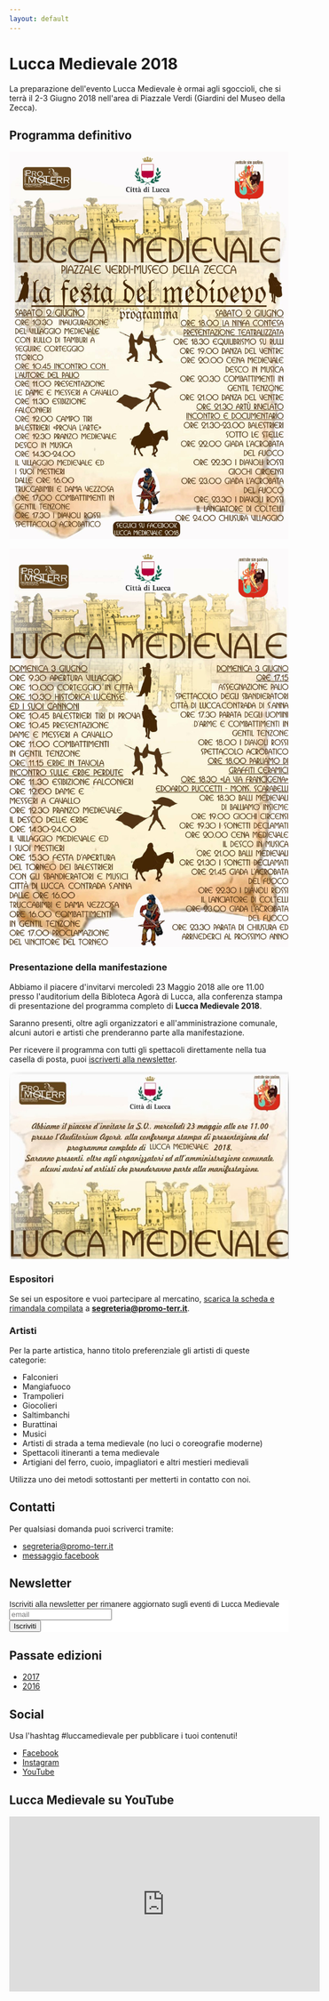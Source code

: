 ```yaml
---
layout: default
---
```

# Lucca Medievale 2018

La preparazione dell'evento Lucca Medievale è ormai agli sgoccioli, che si terrà
il 2-3 Giugno 2018 nell'area di Piazzale Verdi (Giardini del Museo della Zecca).

## Programma definitivo

![programma lucca medievale sabato 2 giugno](/assets/images/2018/programma_2018_sabato.jpg)

![programma lucca medievale domenica 3 giugno](/assets/images/2018/programma_2018_domenica.jpg)

### Presentazione della manifestazione

Abbiamo il piacere d'invitarvi mercoledì 23 Maggio 2018 alle ore 11.00 presso
l'auditorium della Bibloteca Agorà di Lucca, alla conferenza stampa di
presentazione del programma completo di **Lucca Medievale 2018**.

Saranno presenti, oltre agli organizzatori e all'amministrazione comunale,
alcuni autori e artisti che prenderanno parte alla manifestazione.

Per ricevere il programma con tutti gli spettacoli direttamente nella tua casella di posta, puoi [iscriverti alla newsletter](http://eepurl.com/dbx8K9).

![invito conferenza stampa presentazione programma lucca medievale](assets/images/2018/invito-presentazione.png)

### Espositori

Se sei un espositore e vuoi partecipare al mercatino, [scarica la scheda e rimandala compilata](/assets/images/2018/modulo-espositori.jpg) a **[segreteria@promo-terr.it](mailto:segreteria@promo-terr.it)**.

### Artisti

Per la parte artistica, hanno titolo preferenziale gli artisti di queste categorie:

* Falconieri
* Mangiafuoco
* Trampolieri
* Giocolieri
* Saltimbanchi
* Burattinai
* Musici
* Artisti di strada a tema medievale (no luci o coreografie moderne)
* Spettacoli itineranti a tema medievale
* Artigiani del ferro, cuoio, impagliatori e altri mestieri medievali

Utilizza uno dei metodi sottostanti per metterti in contatto con noi.

## Contatti

Per qualsiasi domanda puoi scriverci tramite:

* [segreteria@promo-terr.it](mailto:segreteria@promo-terr.it)
* [messaggio facebook](https://www.facebook.com/luccamedievale/)

## Newsletter

<!-- Begin MailChimp Signup Form -->
<link href="//cdn-images.mailchimp.com/embedcode/slim-10_7.css" rel="stylesheet" type="text/css">
<style type="text/css">
	#mc_embed_signup{background:#fff; clear:left; font:14px Helvetica,Arial,sans-serif; }
	/* Add your own MailChimp form style overrides in your site stylesheet or in this style block.
	   We recommend moving this block and the preceding CSS link to the HEAD of your HTML file. */
</style>
<div id="mc_embed_signup">
<form action="//consanpaolino.us5.list-manage.com/subscribe/post?u=be5b31284c803823eb8c27688&amp;id=3a187109ba" method="post" id="mc-embedded-subscribe-form" name="mc-embedded-subscribe-form" class="validate" target="_blank" novalidate>
    <div id="mc_embed_signup_scroll">
	<label for="mce-EMAIL">Iscriviti alla newsletter per rimanere aggiornato sugli eventi di Lucca Medievale</label>
	<input type="email" value="" name="EMAIL" class="email" id="mce-EMAIL" placeholder="email" required>
    <!-- real people should not fill this in and expect good things - do not remove this or risk form bot signups-->
    <div style="position: absolute; left: -5000px;" aria-hidden="true"><input type="text" name="b_be5b31284c803823eb8c27688_3a187109ba" tabindex="-1" value=""></div>
    <div class="clear"><input type="submit" value="Iscriviti" name="subscribe" id="mc-embedded-subscribe" class="button"></div>
    </div>
</form>
</div>

<!--End mc_embed_signup-->

## Passate edizioni

* [2017](2017.md)
* [2016](2016.md)

## Social

Usa l'hashtag #luccamedievale per pubblicare i tuoi contenuti!

* [Facebook](https://www.facebook.com/luccamedievale/)
* [Instagram](https://www.instagram.com/explore/tags/luccamedievale/)
* [YouTube](https://www.youtube.com/playlist?list=PLGmFjg-_N7COfovMy0z5-9uYcLXp1Tec-)

## Lucca Medievale su YouTube

<iframe width="560" height="315" src="https://www.youtube.com/embed/videoseries?list=PLGmFjg-_N7COfovMy0z5-9uYcLXp1Tec-&amp;showinfo=0" frameborder="0" allowfullscreen></iframe>

<script type="application/ld+json">
{
  "@context": "http://schema.org",
  "@type": "Event",
  "location": {
    "@type": "Place",
    "address": {
      "@type": "PostalAddress",
      "addressLocality": "Lucca",
      "addressRegion": "LU",
      "postalCode": "55100",
      "streetAddress": "Piazzale Verdi"
    },
    "name": "Giardini del Museo della Zecca"
  },
  "name": "Lucca Medievale",
  "description": "Evento annuale con mostra mercato, spettacoli di strada, torneo dei balestrieri",
  "eventStatus": "EventScheduled",
  "isAccessibleForFree": true,
  "startDate": "2018-06-02T10:30",
  "endDate": "2018-06-3T23:00",
  "url": "http://luccamedievale.it"
}
</script>
